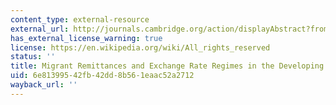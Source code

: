 ```yaml
---
content_type: external-resource
external_url: http://journals.cambridge.org/action/displayAbstract?fromPage=online&aid=7793112
has_external_license_warning: true
license: https://en.wikipedia.org/wiki/All_rights_reserved
status: ''
title: Migrant Remittances and Exchange Rate Regimes in the Developing World
uid: 6e813995-42fb-42dd-8b56-1eaac52a2712
wayback_url: ''
---
```

